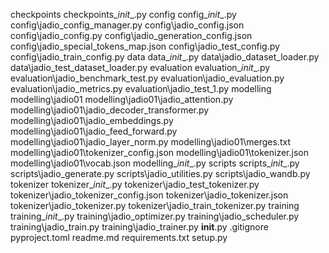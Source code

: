 checkpoints
checkpoints\__init__.py
config
config\__init__.py
config\jadio_config_manager.py
config\jadio_config.json
config\jadio_config.py
config\jadio_generation_config.json
config\jadio_special_tokens_map.json
config\jadio_test_config.py
config\jadio_train_config.py
data
data\__init__.py
data\jadio_dataset_loader.py
data\jadio_test_dataset_loader.py
evaluation
evaluation\__init__.py
evaluation\jadio_benchmark_test.py
evaluation\jadio_evaluation.py
evaluation\jadio_metrics.py
evaluation\jadio_test_1.py
modelling
modelling\jadio01
modelling\jadio01\jadio_attention.py
modelling\jadio01\jadio_decoder_transformer.py
modelling\jadio01\jadio_embeddings.py
modelling\jadio01\jadio_feed_forward.py
modelling\jadio01\jadio_layer_norm.py
modelling\jadio01\merges.txt
modelling\jadio01\tokenizer_config.json
modelling\jadio01\tokenizer.json
modelling\jadio01\vocab.json
modelling\__init__.py
scripts
scripts\__init__.py
scripts\jadio_generate.py
scripts\jadio_utilities.py
scripts\jadio_wandb.py
tokenizer
tokenizer\__init__.py
tokenizer\jadio_test_tokenizer.py
tokenizer\jadio_tokenizer_config.json
tokenizer\jadio_tokenizer.json
tokenizer\jadio_tokenizer.py
tokenizer\jadio_train_tokenizer.py
training
training\__init__.py
training\jadio_optimizer.py
training\jadio_scheduler.py
training\jadio_train.py
training\jadio_trainer.py
__init__.py
.gitignore
pyproject.toml
readme.md
requirements.txt
setup.py
